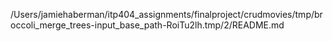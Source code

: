 /Users/jamiehaberman/itp404_assignments/finalproject/crudmovies/tmp/broccoli_merge_trees-input_base_path-RoiTu2lh.tmp/2/README.md